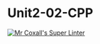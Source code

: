 # Unit2-02-CPP
[![Mr Coxall's Super Linter](https://github.com/ICS3U-Programming-Xiaohan-T/Unit2-02-CPP/workflows/Mr%20Coxall's%20Super%20Linter/badge.svg)](https://github.com/ICS3U-Programming-Xiaohan-T/Unit2-02-CPP/actions/)
